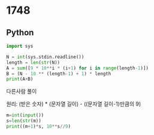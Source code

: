 # 1748

## Python

```python
import sys

N = int(sys.stdin.readline())
length = len(str(N))
A = sum([9 * 10**i * (i+1) for i in range(length-1)])
B = (N - 10 ** (length-1) + 1) * length
print(A+B)
```

다른사람 풀이

원리: (받은 숫자) * (문자열 길이) - ((문자열 길이-1)만큼의 9)

```python
m=int(input())
s=len(str(m))
print((m+1)*s, 10**s//9)
```
